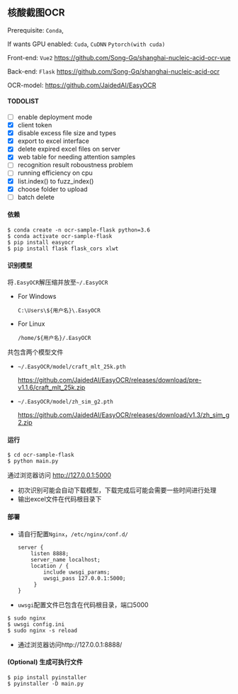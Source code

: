 ## 核酸截图OCR

Prerequisite: `Conda`, 

If wants GPU enabled: `Cuda`, `CuDNN` `Pytorch(with cuda)`

Front-end: `Vue2` https://github.com/Song-Gq/shanghai-nucleic-acid-ocr-vue

Back-end: `Flask` https://github.com/Song-Gq/shanghai-nucleic-acid-ocr

OCR-model: https://github.com/JaidedAI/EasyOCR

#### TODOLIST

- [ ] enable deployment mode
- [x] client token
- [x] disable excess file size and types
- [x] export to excel interface
- [x] delete expired excel files on server
- [x] web table for needing attention samples
- [ ] recognition result roboustness problem
- [ ] running efficiency on cpu
- [x] list.index() to fuzz_index()
- [x] choose folder to upload
- [ ] batch delete

#### 依赖

```shell
$ conda create -n ocr-sample-flask python=3.6
$ conda activate ocr-sample-flask
$ pip install easyocr
$ pip install flask flask_cors xlwt
```

#### 识别模型

将`.EasyOCR`解压缩并放至`~/.EasyOCR`

- For Windows

  `C:\Users\${用户名}\.EasyOCR`

- For Linux

  `/home/${用户名}/.EasyOCR`

共包含两个模型文件

- `~/.EasyOCR/model/craft_mlt_25k.pth`

  https://github.com/JaidedAI/EasyOCR/releases/download/pre-v1.1.6/craft_mlt_25k.zip

- `~/.EasyOCR/model/zh_sim_g2.pth`

  https://github.com/JaidedAI/EasyOCR/releases/download/v1.3/zh_sim_g2.zip

#### 运行

```shell
$ cd ocr-sample-flask
$ python main.py
```

通过浏览器访问 http://127.0.0.1:5000

- 初次识别可能会自动下载模型，下载完成后可能会需要一些时间进行处理
- 输出excel文件在代码根目录下

#### 部署

- 请自行配置`Nginx`，`/etc/nginx/conf.d/`

  ```nginx
  server {
      listen 8888;
      server_name localhost;
      location / {
          include uwsgi_params;
          uwsgi_pass 127.0.0.1:5000;
       }
  }
  ```

- `uwsgi`配置文件已包含在代码根目录，端口5000

```shell
$ sudo nginx
$ uwsgi config.ini
$ sudo nginx -s reload
```

- 通过浏览器访问http://127.0.0.1:8888/

#### (Optional) 生成可执行文件

```shell
$ pip install pyinstaller
$ pyinstaller -D main.py
```

